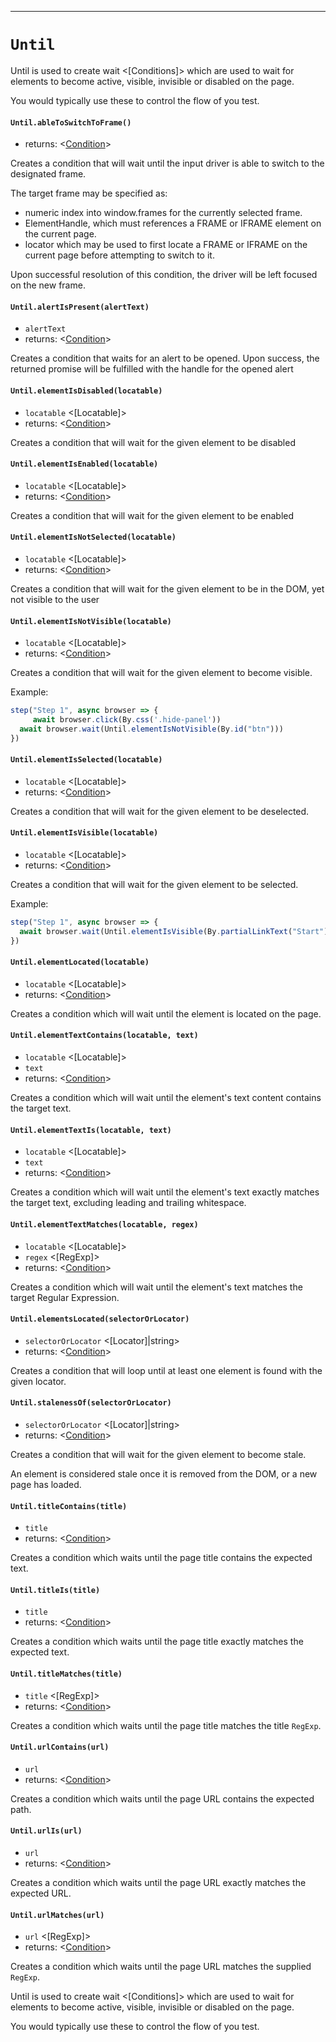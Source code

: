 -------
# `Until`

Until is used to create wait <[Conditions]> which are used to wait for elements to become active, visible, invisible or disabled on the page.

You would typically use these to control the flow of you test.

#### `Until.ableToSwitchToFrame()`
* returns: <[Condition]> 

Creates a condition that will wait until the input driver is able to switch to the designated frame.

The target frame may be specified as:
- numeric index into window.frames for the currently selected frame.
- ElementHandle, which must references a FRAME or IFRAME element on the current page.
- locator which may be used to first locate a FRAME or IFRAME on the current page before attempting to switch to it.

Upon successful resolution of this condition, the driver will be left focused on the new frame.

#### `Until.alertIsPresent(alertText)`
* `alertText` <string>  
* returns: <[Condition]> 

Creates a condition that waits for an alert to be opened. Upon success, the returned promise will be fulfilled with the handle for the opened alert

#### `Until.elementIsDisabled(locatable)`
* `locatable` <[Locatable]>  
* returns: <[Condition]> 

Creates a condition that will wait for the given element to be disabled

#### `Until.elementIsEnabled(locatable)`
* `locatable` <[Locatable]>  
* returns: <[Condition]> 

Creates a condition that will wait for the given element to be enabled

#### `Until.elementIsNotSelected(locatable)`
* `locatable` <[Locatable]>  
* returns: <[Condition]> 

Creates a condition that will wait for the given element to be in the DOM, yet not visible to the user

#### `Until.elementIsNotVisible(locatable)`
* `locatable` <[Locatable]>  
* returns: <[Condition]> 

Creates a condition that will wait for the given element to become visible.

Example:
```typescript
step("Step 1", async browser => {
	 await browser.click(By.css('.hide-panel'))
  await browser.wait(Until.elementIsNotVisible(By.id("btn")))
})
```

#### `Until.elementIsSelected(locatable)`
* `locatable` <[Locatable]>  
* returns: <[Condition]> 

Creates a condition that will wait for the given element to be deselected.

#### `Until.elementIsVisible(locatable)`
* `locatable` <[Locatable]>  
* returns: <[Condition]> 

Creates a condition that will wait for the given element to be selected.

Example:
```typescript
step("Step 1", async browser => {
  await browser.wait(Until.elementIsVisible(By.partialLinkText("Start")))
})
```

#### `Until.elementLocated(locatable)`
* `locatable` <[Locatable]>  
* returns: <[Condition]> 

Creates a condition which will wait until the element is located on the page.

#### `Until.elementTextContains(locatable, text)`
* `locatable` <[Locatable]>  
* `text` <string>  
* returns: <[Condition]> 

Creates a condition which will wait until the element's text content contains the target text.

#### `Until.elementTextIs(locatable, text)`
* `locatable` <[Locatable]>  
* `text` <string>  
* returns: <[Condition]> 

Creates a condition which will wait until the element's text exactly matches the target text, excluding leading and trailing whitespace.

#### `Until.elementTextMatches(locatable, regex)`
* `locatable` <[Locatable]>  
* `regex` <[RegExp]>  
* returns: <[Condition]> 

Creates a condition which will wait until the element's text matches the target Regular Expression.

#### `Until.elementsLocated(selectorOrLocator)`
* `selectorOrLocator` <[Locator]|string>  
* returns: <[Condition]> 

Creates a condition that will loop until at least one element is found with the given locator.

#### `Until.stalenessOf(selectorOrLocator)`
* `selectorOrLocator` <[Locator]|string>  
* returns: <[Condition]> 

Creates a condition that will wait for the given element to become stale.

An element is considered stale once it is removed from the DOM, or a new page has loaded.

#### `Until.titleContains(title)`
* `title` <string>  
* returns: <[Condition]> 

Creates a condition which waits until the page title contains the expected text.

#### `Until.titleIs(title)`
* `title` <string>  
* returns: <[Condition]> 

Creates a condition which waits until the page title exactly matches the expected text.

#### `Until.titleMatches(title)`
* `title` <[RegExp]>  
* returns: <[Condition]> 

Creates a condition which waits until the page title matches the title `RegExp`.

#### `Until.urlContains(url)`
* `url` <string>  
* returns: <[Condition]> 

Creates a condition which waits until the page URL contains the expected path.

#### `Until.urlIs(url)`
* `url` <string>  
* returns: <[Condition]> 

Creates a condition which waits until the page URL exactly matches the expected URL.

#### `Until.urlMatches(url)`
* `url` <[RegExp]>  
* returns: <[Condition]> 

Creates a condition which waits until the page URL matches the supplied `RegExp`.


Until is used to create wait <[Conditions]> which are used to wait for elements to become active, visible, invisible or disabled on the page.

You would typically use these to control the flow of you test.


[Condition]: Condition.md